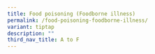 ```yaml
---
title: Food poisoning (Foodborne illness)
permalink: /food-poisoning-foodborne-illness/
variant: tiptap
description: ""
third_nav_title: A to F
---
```

